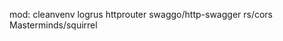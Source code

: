 mod:
    cleanvenv
    logrus
    httprouter
    swaggo/http-swagger
    rs/cors
    Masterminds/squirrel

